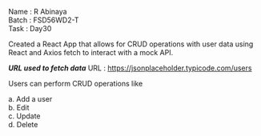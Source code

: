 Name : R Abinaya   
Batch : FSD56WD2-T   
Task : Day30   

Created a React App that allows for CRUD operations with user data using React and Axios fetch to interact with a mock API.

***URL used to fetch data***
URL : https://jsonplaceholder.typicode.com/users


Users can perform CRUD operations like

a. Add a user   
b. Edit    
c. Update   
d. Delete   
